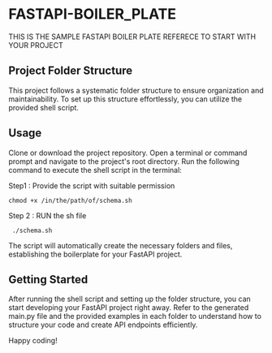# FASTAPI-BOILER_PLATE

THIS IS THE SAMPLE FASTAPI BOILER PLATE REFERECE TO START WITH YOUR PROJECT

## Project Folder Structure
This project follows a systematic folder structure to ensure organization and maintainability. To set up this structure effortlessly, you can utilize the provided shell script.

## Usage
Clone or download the project repository.
Open a terminal or command prompt and navigate to the project's root directory.
Run the following command to execute the shell script in the terminal:

Step1 : Provide the script with suitable permission

``` chmod +x /in/the/path/of/schema.sh  ```

Step 2 : RUN the sh file 

``` ./schema.sh```

The script will automatically create the necessary folders and files, establishing the boilerplate for your FastAPI project.

## Getting Started
After running the shell script and setting up the folder structure, you can start developing your FastAPI project right away. Refer to the generated main.py file and the provided examples in each folder to understand how to structure your code and create API endpoints efficiently.

Happy coding!
